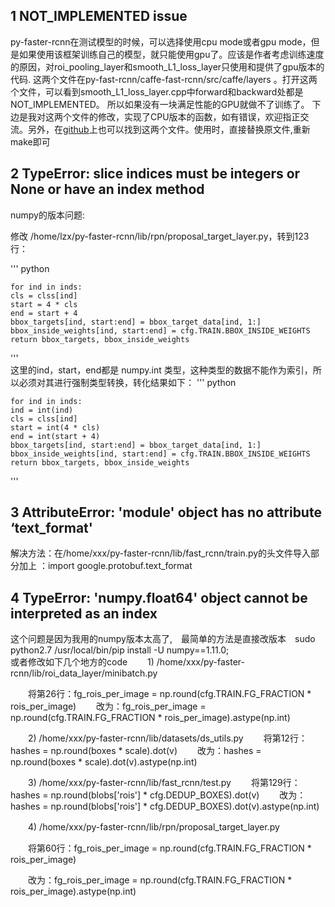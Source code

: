  ## 1 NOT_IMPLEMENTED issue
py-faster-rcnn在测试模型的时候，可以选择使用cpu mode或者gpu mode，但是如果使用该框架训练自己的模型，就只能使用gpu了。应该是作者考虑训练速度的原因，对roi_pooling_layer和smooth_L1_loss_layer只使用和提供了gpu版本的代码.
这两个文件在py-fast-rcnn/caffe-fast-rcnn/src/caffe/layers 。打开这两个文件，可以看到smooth_L1_loss_layer.cpp中forward和backward处都是NOT_IMPLEMENTED。 所以如果没有一块满足性能的GPU就做不了训练了。
下边是我对这两个文件的修改，实现了CPU版本的函数，如有错误，欢迎指正交流。另外，在[github](https://github.com/neuleaf/faster-rcnn-cpu)上也可以找到这两个文件。使用时，直接替换原文件,重新make即可
 ## 2 TypeError: slice indices must be integers or None or have an __index__ method
 numpy的版本问题:

修改 /home/lzx/py-faster-rcnn/lib/rpn/proposal_target_layer.py，转到123行：

''' python

    for ind in inds:  
    cls = clss[ind]  
    start = 4 * cls  
    end = start + 4  
    bbox_targets[ind, start:end] = bbox_target_data[ind, 1:]  
    bbox_inside_weights[ind, start:end] = cfg.TRAIN.BBOX_INSIDE_WEIGHTS  
    return bbox_targets, bbox_inside_weights  
'''  
这里的ind，start，end都是 numpy.int 类型，这种类型的数据不能作为索引，所以必须对其进行强制类型转换，转化结果如下：
''' python

    for ind in inds:  
    ind = int(ind)  
    cls = clss[ind]  
    start = int(4 * cls)  
    end = int(start + 4)  
    bbox_targets[ind, start:end] = bbox_target_data[ind, 1:]  
    bbox_inside_weights[ind, start:end] = cfg.TRAIN.BBOX_INSIDE_WEIGHTS  
    return bbox_targets, bbox_inside_weights  
'''
## 3 AttributeError: 'module' object has no attribute ‘text_format'
解决方法：在/home/xxx/py-faster-rcnn/lib/fast_rcnn/train.py的头文件导入部分加上 ：import google.protobuf.text_format

## 4 TypeError: 'numpy.float64' object cannot be interpreted as an index
这个问题是因为我用的numpy版本太高了,　最简单的方法是直接改版本　sudo python2.7 /usr/local/bin/pip install -U numpy==1.11.0;  
或者修改如下几个地方的code
　　1) /home/xxx/py-faster-rcnn/lib/roi_data_layer/minibatch.py

　　将第26行：fg_rois_per_image = np.round(cfg.TRAIN.FG_FRACTION * rois_per_image)
　　改为：fg_rois_per_image = np.round(cfg.TRAIN.FG_FRACTION * rois_per_image).astype(np.int)


　　2) /home/xxx/py-faster-rcnn/lib/datasets/ds_utils.py
　　将第12行：hashes = np.round(boxes * scale).dot(v)
　　改为：hashes = np.round(boxes * scale).dot(v).astype(np.int)


　　3) /home/xxx/py-faster-rcnn/lib/fast_rcnn/test.py
　　将第129行： hashes = np.round(blobs['rois'] * cfg.DEDUP_BOXES).dot(v)
　　改为： hashes = np.round(blobs['rois'] * cfg.DEDUP_BOXES).dot(v).astype(np.int)


　　4) /home/xxx/py-faster-rcnn/lib/rpn/proposal_target_layer.py

　　将第60行：fg_rois_per_image = np.round(cfg.TRAIN.FG_FRACTION * rois_per_image)

　　改为：fg_rois_per_image = np.round(cfg.TRAIN.FG_FRACTION * rois_per_image).astype(np.int)
